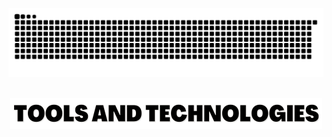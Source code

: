 <div align="center">

<!--
[![GitHub Header](/assets/banner/small.png)](https://discord.com/invite/HAJVhyaheu)
   -->
<!--Socials-->

<!--GuestBook Ends-->

<!--Snake Contribution Graph-->    
    
![𝙶𝚒𝚝𝚑𝚞𝚋 𝙲𝚘𝚗𝚝𝚛𝚒𝚋𝚞𝚝𝚒𝚘𝚗 𝙶𝚛𝚊𝚙𝚑](/contributiongrid.svg)
    
<br/>


<div></div>
<img alt="Tools & Technologies" height="50" src="/assets/languages/tools.png" />    
<div></div>
    
